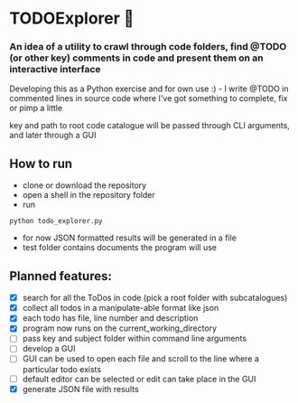 # TODOExplorer :snake:
### An idea of a utility to crawl through code folders, find @TODO (or other key) comments in code and present them on an interactive interface

Developing this as a Python exercise and for own use :) - I write @TODO in commented lines in source code
where I've got something to complete, fix or pimp a little

key and path to root code catalogue will be passed through CLI arguments, and later through a GUI

## How to run
- clone or download the repository
- open a shell in the repository folder
- run
```pwsh
python todo_explorer.py
```
- for now JSON formatted results will be generated in a file 
- test folder contains documents the program will use

## Planned features:

- [x] search for all the ToDos in code (pick a root folder with subcatalogues)
- [x] collect all todos in a manipulate-able format like json
- [x] each todo has file, line number and description
- [x] program now runs on the current_working_directory
- [ ] pass key and subject folder within command line arguments
- [ ] develop a GUI
- [ ] GUI can be used to open each file and scroll to the line where a particular todo exists
- [ ] default editor can be selected or edit can take place in the GUI
- [x] generate JSON file with results
